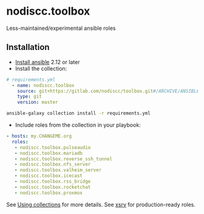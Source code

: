 # nodiscc.toolbox

Less-maintained/experimental ansible roles

## Installation

- [Install ansible](https://docs.ansible.com/ansible/latest/installation_guide/intro_installation.html) 2.12 or later
- Install the collection:

```yaml
# requirements.yml
  - name: nodiscc.toolbox
    source: git+https://gitlab.com/nodiscc/toolbox.git#/ARCHIVE/ANSIBLE-COLLECTION/ # collection from a directory in a git repository
    type: git
    version: master
```

```bash
ansible-galaxy collection install -r requirements.yml
```

- Include roles from the collection in your playbook:

```yaml
- hosts: my.CHANGEME.org
  roles:
   - nodiscc.toolbox.pulseaudio
   - nodiscc.toolbox.mariadb
   - nodiscc.toolbox.reverse_ssh_tunnel
   - nodiscc.toolbox.nfs_server
   - nodiscc.toolbox.valheim_server
   - nodiscc.toolbox.icecast
   - nodiscc.toolbox.rss_bridge
   - nodiscc.toolbox.rocketchat
   - nodiscc.toolbox.proxmox
```

See [Using collections](https://docs.ansible.com/ansible/latest/user_guide/collections_using.html) for more details.
See [xsrv](https://xsrv.readthedocs.io/) for production-ready roles.
